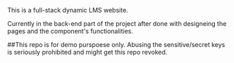 This is a full-stack dynamic LMS website.

Currently in the back-end part of the project after done with designeing the pages and the component's functionalities. 

##This repo is for demo purspoese only. Abusing the sensitive/secret keys is seriously prohibited and might get this repo revoked.  
